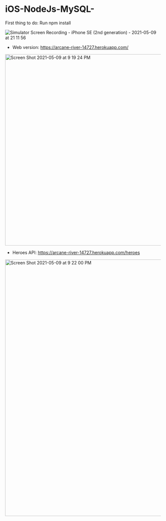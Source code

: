 # iOS-NodeJs-MySQL-

First thing to do: Run npm install

![Simulator Screen Recording - iPhone SE (2nd generation) - 2021-05-09 at 21 11 56](https://user-images.githubusercontent.com/83806412/117573615-82ac0400-b10b-11eb-9c32-c739587863f7.gif)

- Web version:
https://arcane-river-14727.herokuapp.com/
<img width="618" alt="Screen Shot 2021-05-09 at 9 19 24 PM" src="https://user-images.githubusercontent.com/83806412/117573758-49c05f00-b10c-11eb-8e2d-ff151571e2ca.png">

- Heroes API:
https://arcane-river-14727.herokuapp.com/heroes
<img width="829" alt="Screen Shot 2021-05-09 at 9 22 00 PM" src="https://user-images.githubusercontent.com/83806412/117573830-9e63da00-b10c-11eb-9dc0-fff7c9f6eed1.png">
